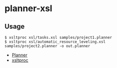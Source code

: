 # planner-xsl

## Usage
    $ xsltproc xsl/tasks.xsl samples/project1.planner
    $ xsltproc xsl/automatic_resource_leveling.xsl samples/project2.planner -o out.planner

- [Planner](https://wiki.gnome.org/Apps/Planner)
- [xsltproc](http://xmlsoft.org/XSLT/xsltproc2.html)
